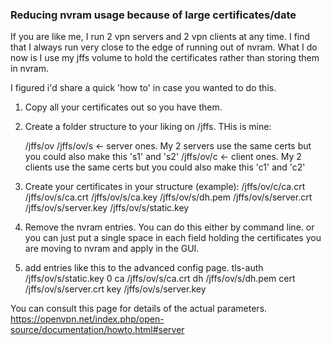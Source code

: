 
### Reducing nvram usage because of large certificates/date
If you are like me, I run 2 vpn servers and 2 vpn clients at any time.  I find that I always run very close to the edge of running out of nvram.  What I do now is I use my jffs volume to hold the certificates rather than storing them in nvram.  

I figured i'd share a quick 'how to' in case you wanted to do this.
1) Copy all your certificates out so you have them.
2) Create a folder structure to your liking on /jffs.  THis is mine:

     /jffs/ov
     /jffs/ov/s  <- server ones.  My 2 servers use the same certs but you could also make this 's1' and 's2'
     /jffs/ov/c  <- client ones.  My 2 clients use the same certs but you could also make this 'c1' and 'c2'

3) Create your certificates in your structure (example):
    /jffs/ov/c/ca.crt
    /jffs/ov/s/ca.crt
    /jffs/ov/s/ca.key
    /jffs/ov/s/dh.pem
    /jffs/ov/s/server.crt
    /jffs/ov/s/server.key
    /jffs/ov/s/static.key

4) Remove the nvram entries.  You can do this either by command line.  or you can just put a single space in each field holding the certificates you are moving to nvram and apply in the GUI.

5) add entries like this to the advanced config page.
     tls-auth /jffs/ov/s/static.key 0
     ca /jffs/ov/s/ca.crt
     dh /jffs/ov/s/dh.pem
     cert /jffs/ov/s/server.crt
     key /jffs/ov/s/server.key

You can consult this page for details of the actual parameters.
https://openvpn.net/index.php/open-source/documentation/howto.html#server
